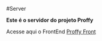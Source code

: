 #Server

<strong> Este é o servidor do projeto Proffy  </strong>
<p> Acesse aqui o FrontEnd  <a href="https://github.com/DAlSantana/Proffy">Proffy Front <a/> <p/>
